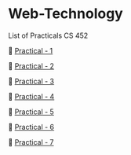 # Web-Technology 
List of Practicals CS 452


🎯 [Practical - 1](https://github.com/deepakm12/Resume)


🎯 [Practical - 2](/Practical%20-%202/)


🎯 [Practical - 3](/Practical%20-%203/)


🎯 [Practical - 4](/Practical%20-%204/)


🎯 [Practical - 5](/Practical%20-%205/)


🎯 [Practical - 6](/Practical%20-%206/)


🎯 [Practical - 7](/Practical%20-%207/)
